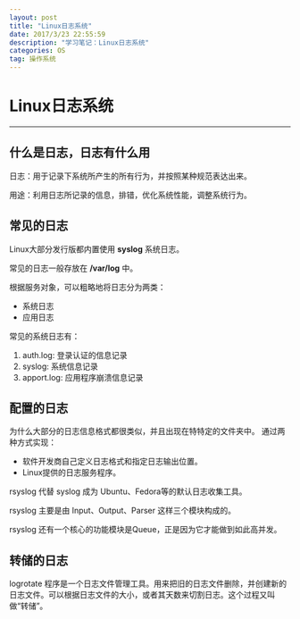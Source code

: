 ```yaml
---
layout: post
title: "Linux日志系统"
date: 2017/3/23 22:55:59 
description: "学习笔记：Linux日志系统"
categories: OS
tag: 操作系统
---
```


# Linux日志系统

---


## 什么是日志，日志有什么用
日志：用于记录下系统所产生的所有行为，并按照某种规范表达出来。

用途：利用日志所记录的信息，排错，优化系统性能，调整系统行为。


## 常见的日志
Linux大部分发行版都内置使用 **syslog** 系统日志。

常见的日志一般存放在 **/var/log** 中。

根据服务对象，可以粗略地将日志分为两类：

* 系统日志
* 应用日志


常见的系统日志有：

1. auth.log: 登录认证的信息记录
2. syslog: 系统信息记录
3. apport.log: 应用程序崩溃信息记录


## 配置的日志
为什么大部分的日志信息格式都很类似，并且出现在特特定的文件夹中。
通过两种方式实现：

* 软件开发商自己定义日志格式和指定日志输出位置。
* Linux提供的日志服务程序。

rsyslog 代替 syslog 成为 Ubuntu、Fedora等的默认日志收集工具。

rsyslog 主要是由 Input、Output、Parser 这样三个模块构成的。

rsyslog 还有一个核心的功能模块是Queue，正是因为它才能做到如此高并发。


## 转储的日志

logrotate 程序是一个日志文件管理工具。用来把旧的日志文件删除，并创建新的日志文件。可以根据日志文件的大小，或者其天数来切割日志。这个过程又叫做“转储”。
